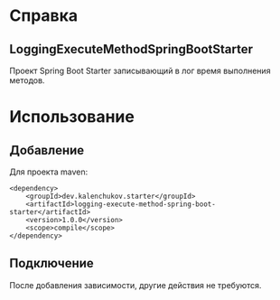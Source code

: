 # Справка

## LoggingExecuteMethodSpringBootStarter

Проект Spring Boot Starter записывающий в лог время выполнения методов.

# Использование

## Добавление

Для проекта maven:

```
<dependency>
    <groupId>dev.kalenchukov.starter</groupId>
    <artifactId>logging-execute-method-spring-boot-starter</artifactId>
    <version>1.0.0</version>
    <scope>compile</scope>
</dependency>
```

## Подключение

После добавления зависимости, другие действия не требуются.
